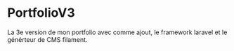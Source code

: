 # PortfolioV3
La 3e version de mon portfolio avec comme ajout, le framework laravel et le générteur de CMS filament. 
